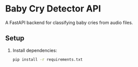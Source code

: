 # Baby Cry Detector API

A FastAPI backend for classifying baby cries from audio files.

## Setup

1. Install dependencies:
   ```bash
   pip install -r requirements.txt